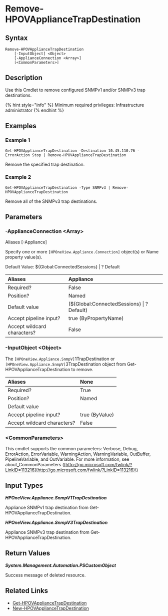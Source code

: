 ﻿---
description: Remove configured appliance SNMP trap destinations.
---

# Remove-HPOVApplianceTrapDestination

## Syntax

```text
Remove-HPOVApplianceTrapDestination
    [-InputObject] <Object>
    [-ApplianceConnection <Array>]
    [<CommonParameters>]
```

## Description

Use this Cmdlet to remove configured SNMPv1 and/or SNMPv3 trap destinations.

{% hint style="info" %}
Minimum required privileges: Infrastructure administrator
{% endhint %}

## Examples

###  Example 1 

```text
Get-HPOVApplianceTrapDestination -Destination 10.45.110.76 -ErrorAction Stop | Remove-HPOVApplianceTrapDestination

```

Remove the specified trap destination.

###  Example 2 

```text
Get-HPOVApplianceTrapDestination -Type SNMPv3 | Remove-HPOVApplianceTrapDestination

```

Remove all of the SNMPv3 trap destinations.

## Parameters

### -ApplianceConnection &lt;Array&gt;

Aliases [-Appliance]

Specify one or more `[HPOneView.Appliance.Connection]` object(s) or Name property value(s).

Default Value: ${Global:ConnectedSessions} | ? Default

| Aliases | Appliance |
| :--- | :--- |
| Required? | False |
| Position? | Named |
| Default value | (${Global:ConnectedSessions} &vert; ? Default) |
| Accept pipeline input? | true (ByPropertyName) |
| Accept wildcard characters? | False |

### -InputObject &lt;Object&gt;

The `[HPOneView.Appliance.SnmpV]`1TrapDestination or `[HPOneView.Appliance.SnmpV]`3TrapDestination object from Get-HPOVApplianceTrapDestination to remove.

| Aliases | None |
| :--- | :--- |
| Required? | True |
| Position? | Named |
| Default value |  |
| Accept pipeline input? | true (ByValue) |
| Accept wildcard characters? | False |

### &lt;CommonParameters&gt;

This cmdlet supports the common parameters: Verbose, Debug, ErrorAction, ErrorVariable, WarningAction, WarningVariable, OutBuffer, PipelineVariable, and OutVariable. For more information, see about\_CommonParameters \([http://go.microsoft.com/fwlink/?LinkID=113216](http://go.microsoft.com/fwlink/?LinkID=113216)\)

## Input Types

_**HPOneView.Appliance.SnmpV1TrapDestination**_

Appliance SNMPv1 trap destination from Get-HPOVApplianceTrapDestination.


_**HPOneView.Appliance.SnmpV3TrapDestination**_

Appliance SNMPv3 trap destination from Get-HPOVApplianceTrapDestination.


## Return Values

_**System.Management.Automation.PSCustomObject**_

Success message of deleted resource.


## Related Links

* [Get-HPOVApplianceTrapDestination](get-hpovappliancetrapdestination.md)
* [New-HPOVApplianceTrapDestination](new-hpovappliancetrapdestination.md)
